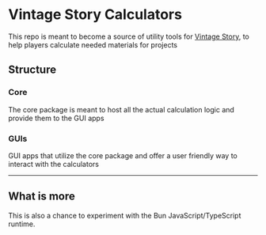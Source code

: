 # Vintage Story Calculators
This repo is meant to become a source of utility tools for [Vintage Story](https://www.vintagestory.at/), to help players calculate needed materials for projects

## Structure
### Core
The core package is meant to host all the actual calculation logic and provide them to the GUI apps
### GUIs
GUI apps that utilize the core package and offer a user friendly way to interact with the calculators

----
## What is more
This is also a chance to experiment with the Bun JavaScript/TypeScript runtime.

